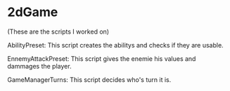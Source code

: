 # 2dGame
(These are the scripts I worked on)

AbilityPreset: This script creates the abilitys and checks if they are usable.

EnnemyAttackPreset: This script gives the enemie his values and dammages the player.

GameManagerTurns: This script decides who's turn it is.
